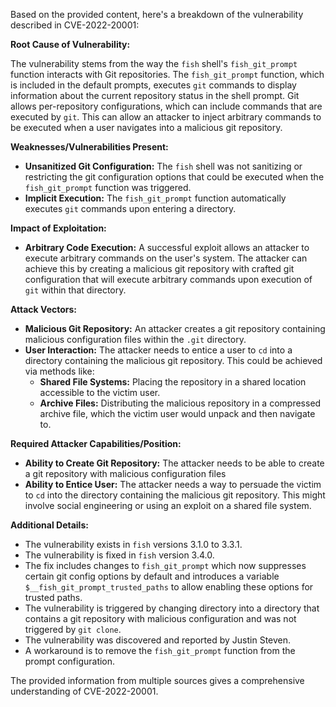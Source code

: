 Based on the provided content, here's a breakdown of the vulnerability described in CVE-2022-20001:

**Root Cause of Vulnerability:**

The vulnerability stems from the way the `fish` shell's `fish_git_prompt` function interacts with Git repositories. The `fish_git_prompt` function, which is included in the default prompts, executes `git` commands to display information about the current repository status in the shell prompt. Git allows per-repository configurations, which can include commands that are executed by `git`. This can allow an attacker to inject arbitrary commands to be executed when a user navigates into a malicious git repository.

**Weaknesses/Vulnerabilities Present:**

*   **Unsanitized Git Configuration:** The `fish` shell was not sanitizing or restricting the git configuration options that could be executed when the `fish_git_prompt` function was triggered.
*   **Implicit Execution:** The `fish_git_prompt` function automatically executes `git` commands upon entering a directory.

**Impact of Exploitation:**

*   **Arbitrary Code Execution:** A successful exploit allows an attacker to execute arbitrary commands on the user's system. The attacker can achieve this by creating a malicious git repository with crafted git configuration that will execute arbitrary commands upon execution of `git` within that directory.

**Attack Vectors:**

*   **Malicious Git Repository:** An attacker creates a git repository containing malicious configuration files within the `.git` directory.
*   **User Interaction:** The attacker needs to entice a user to `cd` into a directory containing the malicious git repository. This could be achieved via methods like:
    *   **Shared File Systems:**  Placing the repository in a shared location accessible to the victim user.
    *   **Archive Files:**  Distributing the malicious repository in a compressed archive file, which the victim user would unpack and then navigate to.

**Required Attacker Capabilities/Position:**

*   **Ability to Create Git Repository:** The attacker needs to be able to create a git repository with malicious configuration files
*   **Ability to Entice User:** The attacker needs a way to persuade the victim to `cd` into the directory containing the malicious git repository. This might involve social engineering or using an exploit on a shared file system.

**Additional Details:**

*   The vulnerability exists in `fish` versions 3.1.0 to 3.3.1.
*   The vulnerability is fixed in `fish` version 3.4.0.
*   The fix includes changes to `fish_git_prompt` which now suppresses certain git config options by default and introduces a variable `$__fish_git_prompt_trusted_paths` to allow enabling these options for trusted paths.
*   The vulnerability is triggered by changing directory into a directory that contains a git repository with malicious configuration and was not triggered by `git clone`.
*   The vulnerability was discovered and reported by Justin Steven.
*   A workaround is to remove the `fish_git_prompt` function from the prompt configuration.

The provided information from multiple sources gives a comprehensive understanding of CVE-2022-20001.
